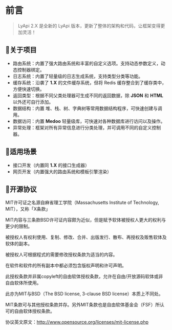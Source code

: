 # 前言

> LyApi 2.X 是全新的 LyApi 版本，更新了整体的架构和代码，让框架变得更加灵活！

## 🍔关于项目

- 路由系统：内置了强大路由系统和丰富的自定义选项。支持动态参数定义，动态控制器绑定。
- 日志系统：内置了轻量级的日志生成系统，支持类型分类等功能。
- 缓存系统：沿袭了 **1.X** 的文件缓存系统，但将 Redis 缓存整合到了缓存类中，方便快速切换。
- 返回类型：根据不同父类处理器可生成不同的返回数据，除 **JSON** 和 **HTML** 以外还可自行添加。
- 数据结构：内置 堆、栈、树、字典树等常用数据结构程序，可快速创建与调用。
- 数据访问：内置 **Medoo** 轻量级库，可快速对各种数据库进行访问以及操作。
- 异常处理：框架对所有异常信息进行分类处理，并可调用不同的自定义控制器。

## 🌭适用场景

- 接口开发（内置同 **1.X** 的接口生成器）
- 网页开发（内置强大的路由系统和模板引擎渲染）

## 🍘开源协议

MIT许可证之名源自麻省理工学院（Massachusetts Institute of Technology, MIT），又称「X条款」

MIT内容与三条款BSD许可证内容颇为近似，但是赋予软体被授权人更大的权利与更少的限制。

被授权人有权利使用、复制、修改、合并、出版发行、散布、再授权及贩售软体及软体的副本。

被授权人可根据程式的需要修改授权条款为适当的内容。

在软件和软件的所有副本中都必须包含版权声明和许可声明。

此授权条款并非属copyleft的自由软体授权条款，允许在自由/开放源码软体或非自由软体所使用。

此亦为MIT与BSD（The BSD license, 3-clause BSD license）本质上不同处。

MIT条款可与其他授权条款并存。另外MIT条款也是自由软体基金会（FSF）所认可的自由软体授权条款。

协议英文原文：http://www.opensource.org/licenses/mit-license.php